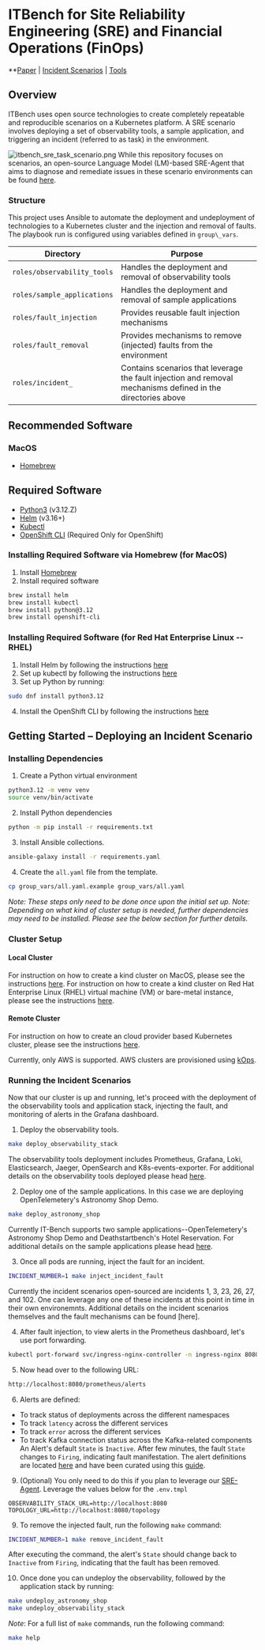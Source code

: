 # ITBench for Site Reliability Engineering (SRE) and Financial Operations (FinOps)

**[Paper](https://github.com/IBM/ITBench/blob/main/it_bench_arxiv.pdf) | [Incident Scenarios](./docs/incident_scenarios.md) | [Tools](./docs/tools.md)

## Overview
ITBench uses open source technologies to create completely repeatable and reproducible scenarios on a Kubernetes platform. A SRE scenario involves deploying a set of observability tools, a sample application, and triggering an incident (referred to as task) in the environment.

![itbench_sre_task_scenario.png](./docs/itbench_sre_task_scenario.png)
While this repository focuses on scenarios, an open-source Language Model (LM)-based SRE-Agent that aims to diagnose and remediate issues in these scenario environments can be found [here](https://github.com/IBM/ITBench-SRE-Agent).

### Structure

This project uses Ansible to automate the deployment and undeployment of technologies to a Kubernetes cluster and the injection and removal of faults.
The playbook run is configured using variables defined in `group\_vars`.

| Directory                   | Purpose                                                                                                      |
|-----------------------------|--------------------------------------------------------------------------------------------------------------|
| `roles/observability_tools` | Handles  the deployment and removal of observability tools                                                   |
| `roles/sample_applications` | Handles the deployment and removal of sample applications                                                    |
| `roles/fault_injection`     | Provides reusable fault injection mechanisms                                                                 |
| `roles/fault_removal`       | Provides mechanisms to remove (injected) faults from the environment                                         |
| `roles/incident_`           | Contains scenarios that leverage the fault injection and removal mechanisms defined in the directories above |

## Recommended Software

### MacOS

- [Homebrew](https://brew.sh/)

## Required Software

- [Python3](https://www.python.org/downloads/) (v3.12.Z)
- [Helm](https://helm.sh/docs/intro/install/) (v3.16+)
- [Kubectl](https://kubernetes.io/docs/tasks/tools/)
- [OpenShift CLI](https://docs.redhat.com/en/documentation/openshift_container_platform/4.18/html/cli_tools/openshift-cli-oc) (Required Only for OpenShift)

### Installing Required Software via Homebrew (for MacOS)

1. Install [Homebrew](https://brew.sh/)
2. Install required software
```bash
brew install helm
brew install kubectl
brew install python@3.12
brew install openshift-cli
```

### Installing Required Software (for Red Hat Enterprise Linux -- RHEL)

1. Install Helm by following the instructions [here](https://helm.sh/docs/intro/install/#from-script)
2. Set up kubectl by following the instructions [here](https://kubernetes.io/docs/tasks/tools/install-kubectl-linux/#install-using-native-package-management)
3. Set up Python by running:
```bash
sudo dnf install python3.12
```
4. Install the OpenShift CLI by following the instructions [here](https://docs.redhat.com/en/documentation/openshift_container_platform/4.18/html/cli_tools/openshift-cli-oc#cli-installing-cli_cli-developer-commands)

## Getting Started – Deploying an Incident Scenario

### Installing Dependencies

1. Create a Python virtual environment
```bash
python3.12 -m venv venv
source venv/bin/activate
```

2. Install Python dependencies
```bash
python -m pip install -r requirements.txt
```

3. Install Ansible collections.
```bash
ansible-galaxy install -r requirements.yaml
```

4. Create the `all.yaml` file from the template.
```bash
cp group_vars/all.yaml.example group_vars/all.yaml
```

_Note: These steps only need to be done once upon the initial set up._
_Note: Depending on what kind of cluster setup is needed, further dependencies may need to be installed. Please see the below section for further details._

### Cluster Setup

#### Local Cluster

For instruction on how to create a kind cluster on MacOS, please see the instructions [here](./dev/local_cluster/README.md).
For instruction on how to create a kind cluster on Red Hat Enterprise Linux (RHEL) virtual machine (VM) or bare-metal instance, please see the instructions [here](./dev/local_cluster/README_RHEL.md).

#### Remote Cluster

For instruction on how to create an cloud provider based Kubernetes cluster, please see the instructions [here](./dev/remote_cluster/README.md).

Currently, only AWS is supported. AWS clusters are provisioned using [kOps](https://kops.sigs.k8s.io/).

### Running the Incident Scenarios

Now that our cluster is up and running, let's proceed with the deployment of the observability tools and application stack, injecting the fault, and monitoring of alerts in the Grafana dashboard.

1. Deploy the observability tools.

```bash
make deploy_observability_stack
```
The observability tools deployment includes Prometheus, Grafana, Loki, Elasticsearch, Jaeger, OpenSearch and K8s-events-exporter. For additional details on the observability tools deployed please head [here](./docs/tools.md).

2. Deploy one of the sample applications. In this case we are deploying OpenTelemetery's Astronomy Shop Demo.

```bash
make deploy_astronomy_shop
```
Currently IT-Bench supports two sample applications--OpenTelemetery's Astronomy Shop Demo and Deathstartbench's Hotel Reservation. For additional details on the sample applications please head [here](./docs/sample_applications.md).

3. Once all pods are running, inject the fault for an incident.

```bash
INCIDENT_NUMBER=1 make inject_incident_fault
```
Currently the incident scenarios open-sourced are incidents 1, 3, 23, 26, 27, and 102. One can leverage any one of these incidents at this point in time in their own environemnts. Additional details on the incident scenarios themselves and the fault mechanisms can be found [here].

4. After fault injection, to view alerts in the Prometheus dashboard, let's use port forwarding.

```bash
kubectl port-forward svc/ingress-nginx-controller -n ingress-nginx 8080:80 &
```

5. Now head over to the following URL:

```bash
http://localhost:8080/prometheus/alerts
```

6. Alerts are defined:
- To track status of deployments across the different namespaces
- To track `latency` across the different services
- To track `error` across the different services
- To track Kafka connection status across the Kafka-related components
An Alert's default `State` is `Inactive`. After few minutes, the fault `State` changes to `Firing`, indicating fault manifestation. The alert definitions are located [here](roles/observability_tools/templates/prometheus-alerting-rules.j2) and have been curated using this [guide](https://prometheus.io/docs/prometheus/latest/configuration/alerting_rules/).

9. (Optional) You only need to do this if you plan to leverage our [SRE-Agent](https://github.com/IBM/itbench-sre-agent). Leverage the values below for the `.env.tmpl`
```
OBSERVABILITY_STACK_URL=http://localhost:8080
TOPOLOGY_URL=http://localhost:8080/topology
```

9. To remove the injected fault, run the following `make` command:

```bash
INCIDENT_NUMBER=1 make remove_incident_fault
```
After executing the command, the alert's `State` should change back to `Inactive` from `Firing`, indicating that the fault has been removed.

10. Once done you can undeploy the observability, followed by the application stack by running:
```bash
make undeploy_astronomy_shop
make undeploy_observability_stack
```

_Note_: For a full list of `make` commands, run the following command:

```bash
make help
```
